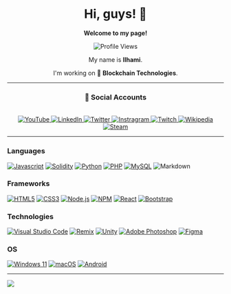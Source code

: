 <h1 align="center">Hi, guys! 👋</h1>
<div align="center">
    <p><strong>Welcome to my page!</strong></p>
    <img src="https://komarev.com/ghpvc/?username=ilhamitugral&color=green" alt="Profile Views"/>
    <p>My name is <strong>Ilhami</strong>.</p>
    <p>I'm working on 🔗 <strong>Blockchain Technologies</strong>.</p>
    <hr>
    <h3 align="center">📄 Social Accounts</h3>
    <br>
    <a href="https://youtube.com/@ilhamitugral/">
        <img src="https://img.shields.io/badge/YouTube-%23FF0000.svg?style=for-the-badge&logo=YouTube&logoColor=white" alt="YouTube"/>
    </a>
    <a href="https://www.linkedin.com/in/ilhamitugral">
        <img src="https://img.shields.io/badge/linkedin-%230077B5.svg?style=for-the-badge&logo=linkedin&logoColor=white" alt="LinkedIn"/>
    </a>
    <a href="https://twitter.com/ilhamitugral">
        <img src="https://img.shields.io/badge/Twitter-%231DA1F2.svg?style=for-the-badge&logo=Twitter&logoColor=white" alt="Twitter"/>
    </a>
    <a href="https://instagram.com/ilhamitugral">
        <img src="https://img.shields.io/badge/Instagram-%23E4405F.svg?style=for-the-badge&logo=Instagram&logoColor=white" alt="Instragram"/>
    </a>
    <a href="https://www.twitch.tv/ilhamitugral">
        <img src="https://img.shields.io/badge/Twitch-%239146FF.svg?style=for-the-badge&logo=Twitch&logoColor=white" alt="Twitch"/>
    </a>
    <a href="https://tr.wikipedia.org/wiki/Kullan%C4%B1c%C4%B1:Ilhamitugral">
        <img src="https://img.shields.io/badge/Wikipedia-%23000000.svg?style=for-the-badge&logo=wikipedia&logoColor=white" alt="Wikipedia"/>
    </a>
    <a href="https://steamcommunity.com/id/ilhamitugral/">
        <img src="https://img.shields.io/badge/steam-%23000000.svg?style=for-the-badge&logo=steam&logoColor=white" alt="Steam"/>
    </a>
    <br>
</div>

<hr>

### Languages
[![Javascript](https://img.shields.io/badge/javascript-%23323330.svg?style=for-the-badge&logo=javascript&logoColor=%23F7DF1E)]()
[![Solidity](https://img.shields.io/badge/Solidity-%23363636.svg?style=for-the-badge&logo=solidity&logoColor=white)]()
[![Python](https://img.shields.io/badge/python-3670A0?style=for-the-badge&logo=python&logoColor=ffdd54)]()
[![PHP](https://img.shields.io/badge/php-%23777BB4.svg?style=for-the-badge&logo=php&logoColor=white)]()
[![MySQL](https://img.shields.io/badge/mysql-%2300f.svg?style=for-the-badge&logo=mysql&logoColor=white)]()
![Markdown](https://img.shields.io/badge/markdown-%23000000.svg?style=for-the-badge&logo=markdown&logoColor=white)

### Frameworks
[![HTML5](https://img.shields.io/badge/html5-%23E34F26.svg?style=for-the-badge&logo=html5&logoColor=white)]()
[![CSS3](https://img.shields.io/badge/css3-%231572B6.svg?style=for-the-badge&logo=css3&logoColor=white)]()
[![Node.js](https://img.shields.io/badge/node.js-6DA55F?style=for-the-badge&logo=node.js&logoColor=white)]()
[![NPM](https://img.shields.io/badge/NPM-%23CB3837.svg?style=for-the-badge&logo=npm&logoColor=white)]()
[![React](https://img.shields.io/badge/react-%2320232a.svg?style=for-the-badge&logo=react&logoColor=%2361DAFB)]()
[![Bootstrap](https://img.shields.io/badge/bootstrap-%23563D7C.svg?style=for-the-badge&logo=bootstrap&logoColor=white)]()

### Technologies
[![Visual Studio Code](https://img.shields.io/badge/Visual%20Studio%20Code-0078d7.svg?style=for-the-badge&logo=visual-studio-code&logoColor=white)]()
[![Remix](https://img.shields.io/badge/remix-%23000.svg?style=for-the-badge&logo=remix&logoColor=white)]()
[![Unity](https://img.shields.io/badge/unity-%23000000.svg?style=for-the-badge&logo=unity&logoColor=white)]()
[![Adobe Photoshop](https://img.shields.io/badge/adobe%20photoshop-%2331A8FF.svg?style=for-the-badge&logo=adobe%20photoshop&logoColor=white)]()
[![Figma](https://img.shields.io/badge/figma-%23F24E1E.svg?style=for-the-badge&logo=figma&logoColor=white)]()

### OS
[![Windows 11](https://img.shields.io/badge/Windows%2011-%230079d5.svg?style=for-the-badge&logo=Windows%2011&logoColor=white)]()
[![macOS](https://img.shields.io/badge/mac%20os-000000?style=for-the-badge&logo=macos&logoColor=F0F0F0)]()
[![Android](https://img.shields.io/badge/Android-3DDC84?style=for-the-badge&logo=android&logoColor=white)]()

<hr>

<div>
    <img align="top" src="https://github-profile-summary-cards.vercel.app/api/cards/repos-per-language?username=ilhamitugral&theme=transparent"/>
</div>
